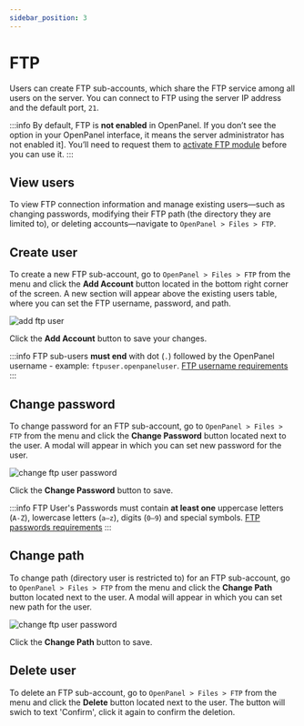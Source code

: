 ```yaml
---
sidebar_position: 3
---
```


# FTP

Users can create FTP sub-accounts, which share the FTP service among all users on the server. You can connect to FTP using the server IP address and the default port, `21`.

:::info
By default, FTP is **not enabled** in OpenPanel. If you don’t see the option in your OpenPanel interface, it means the server administrator has not enabled it]. You’ll need to request them to [activate FTP module](/docs/admin/settings/openpanel/#ftp) before you can use it.
:::

## View users

To view FTP connection information and manage existing users—such as changing passwords, modifying their FTP path (the directory they are limited to), or deleting accounts—navigate to `OpenPanel > Files > FTP`.

## Create user

To create a new FTP sub-account, go to `OpenPanel > Files > FTP` from the menu and click the **Add Account** button located in the bottom right corner of the screen. A new section will appear above the existing users table, where you can set the FTP username, password, and path.

![add ftp user](/img/panel/v1/files/add_ftp_acc.png)

Click the **Add Account** button to save your changes.

:::info
FTP sub-users **must end** with dot (`.`) followed by the OpenPanel username - example: `ftpuser.openpaneluser`. [FTP username requirements](/docs/articles/accounts/forbidden-usernames/#ftp)
:::

## Change password

To change password for an FTP sub-account, go to `OpenPanel > Files > FTP` from the menu and click the **Change Password** button located next to the user. A modal will appear in which you can set new password for the user.

![change ftp user password](/img/panel/v1/files/change_ftp_pass.png)

Click the **Change Password** button to save.

:::info
FTP User's Passwords must contain **at least one** uppercase letters (`A-Z`), lowercase letters (`a–z`), digits (`0–9`) and special symbols. [FTP passwords requirements](/docs/articles/accounts/forbidden-usernames/#ftp)
:::

## Change path

To change path (directory user is restricted to) for an FTP sub-account, go to `OpenPanel > Files > FTP` from the menu and click the **Change Path** button located next to the user. A modal will appear in which you can set new path for the user.

![change ftp user password](/img/panel/v1/files/change_ftp_pass.png)

Click the **Change Path** button to save.

## Delete user

To delete an FTP sub-account, go to `OpenPanel > Files > FTP` from the menu and click the **Delete** button located next to the user. The button will swich to text 'Confirm', click it again to confirm the deletion.

